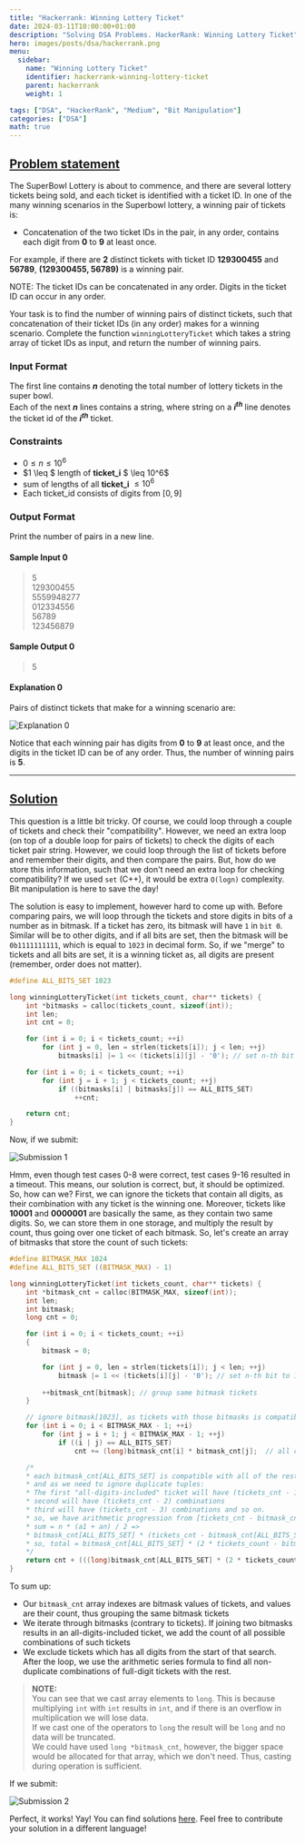 ```yaml
---
title: "Hackerrank: Winning Lottery Ticket"
date: 2024-03-11T10:00:00+01:00
description: "Solving DSA Problems. HackerRank: Winning Lottery Ticket"
hero: images/posts/dsa/hackerrank.png
menu:
  sidebar:
    name: "Winning Lottery Ticket"
    identifier: hackerrank-winning-lottery-ticket
    parent: hackerrank
    weight: 1

tags: ["DSA", "HackerRank", "Medium", "Bit Manipulation"]
categories: ["DSA"]
math: true
---
```



## [Problem statement](https://www.hackerrank.com/challenges/winning-lottery-ticket)

The SuperBowl Lottery is about to commence, and there are several lottery tickets being sold, and each ticket is identified with a ticket ID. In one of the many winning scenarios in the Superbowl lottery, a winning pair of tickets is:

- Concatenation of the two ticket IDs in the pair, in any order, contains each digit from **0** to **9** at least once.

For example, if there are **2** distinct tickets with ticket ID **129300455** and **56789**, **(129300455, 56789)** is a winning pair.

NOTE: The ticket IDs can be concatenated in any order. Digits in the ticket ID can occur in any order.

Your task is to find the number of winning pairs of distinct tickets, such that concatenation of their ticket IDs (in any order) makes for a winning scenario. Complete the function `winningLotteryTicket` which takes a string array of ticket IDs as input, and return the number of winning pairs.

### Input Format

The first line contains ***n*** denoting the total number of lottery tickets in the super bowl.</br>
Each of the next ***n*** lines contains a string, where string on a **$i^{th}$** line denotes the ticket id of the **$i^{th}$** ticket.

### Constraints

- $0 \leq n \leq 10^6$
- $1 \leq $ length of **ticket_i** $ \leq 10^6$
- sum of lengths of all **ticket_i** $\leq 10^6$
- Each ticket_id consists of digits from $\lbrack 0, 9\rbrack$

### Output Format

Print the number of pairs in a new line.

#### Sample Input 0

> 5</br>
> 129300455</br>
> 5559948277</br>
> 012334556</br>
> 56789</br>
> 123456879

#### Sample Output 0

> 5

#### Explanation 0

Pairs of distinct tickets that make for a winning scenario are:

![Explanation 0](explanation0.png)

Notice that each winning pair has digits from **0** to **9** at least once, and the digits in the ticket ID can be of any order. Thus, the number of winning pairs is **5**.

<hr>

## [Solution](https://github.com/Miradils-Blog/dsa-problems-and-solutions/tree/main/hackerrank/winning-lottery-ticket)

This question is a little bit tricky. Of course, we could loop through a couple of tickets and check their "compatibility". However, we need an extra loop (on top of a double loop for pairs of tickets) to check the digits of each ticket pair string. However, we could loop through the list of tickets before and remember their digits, and then compare the pairs. But, how do we store this information, such that we don't need an extra loop for checking compatibility? If we used `set` (C++), it would be extra `O(logn)` complexity. Bit manipulation is here to save the day!

The solution is easy to implement, however hard to come up with. Before comparing pairs, we will loop through the tickets and store digits in bits of a number as in bitmask. If a ticket has zero, its bitmask will have `1` in `bit 0`. Similar will be to other digits, and if all bits are set, then the bitmask will be `0b1111111111`, which is equal to `1023` in decimal form. So, if we "merge" to tickets and all bits are set, it is a winning ticket as, all digits are present (remember, order does not matter).

```C
#define ALL_BITS_SET 1023

long winningLotteryTicket(int tickets_count, char** tickets) {
    int *bitmasks = calloc(tickets_count, sizeof(int));
    int len;
    int cnt = 0;

    for (int i = 0; i < tickets_count; ++i)
        for (int j = 0, len = strlen(tickets[i]); j < len; ++j)
            bitmasks[i] |= 1 << (tickets[i][j] - '0'); // set n-th bit to 1

    for (int i = 0; i < tickets_count; ++i)
        for (int j = i + 1; j < tickets_count; ++j)
            if ((bitmasks[i] | bitmasks[j]) == ALL_BITS_SET)
                ++cnt;

    return cnt;
}
```

Now, if we submit:

![Submission 1](submission1.png)

Hmm, even though test cases 0-8 were correct, test cases 9-16 resulted in a timeout. This means, our solution is correct, but, it should be optimized. So, how can we? First, we can ignore the tickets that contain all digits, as their combination with any ticket is the winning one. Moreover, tickets like **10001** and **0000001** are basically the same, as they contain two same digits. So, we can store them in one storage, and multiply the result by count, thus going over one ticket of each bitmask. So, let's create an array of bitmasks that store the count of such tickets:

```C
#define BITMASK_MAX 1024
#define ALL_BITS_SET ((BITMASK_MAX) - 1)

long winningLotteryTicket(int tickets_count, char** tickets) {
    int *bitmask_cnt = calloc(BITMASK_MAX, sizeof(int));
    int len;
    int bitmask;
    long cnt = 0;

    for (int i = 0; i < tickets_count; ++i)
    {
        bitmask = 0;

        for (int j = 0, len = strlen(tickets[i]); j < len; ++j)
            bitmask |= 1 << (tickets[i][j] - '0'); // set n-th bit to 1
        
        ++bitmask_cnt[bitmask]; // group same bitmask tickets
    }

    // ignore bitmask[1023], as tickets with those bitmasks is compatible with any ticket
    for (int i = 0; i < BITMASK_MAX - 1; ++i)
        for (int j = i + 1; j < BITMASK_MAX - 1; ++j)
            if ((i | j) == ALL_BITS_SET)
                cnt += (long)bitmask_cnt[i] * bitmask_cnt[j];  // all combinations of these groups

    /* 
    * each bitmask_cnt[ALL_BITS_SET] is compatible with all of the rest of the tickets
    * and as we need to ignore duplicate tuples:
    * The first "all-digits-included" ticket will have (tickets_cnt - 1) combinations
    * second will have (tickets_cnt - 2) combinations
    * third will have (tickets_cnt - 3) combinations and so on.
    * so, we have arithmetic progression from [tickets_cnt - bitmask_cnt[ALL_BITS_SET], ticket_cnt - 1]
    * sum = n * (a1 + an) / 2 =>  
    * bitmask_cnt[ALL_BITS_SET] * (tickets_cnt - bitmask_cnt[ALL_BITS_SET] + (tickets_cnt - 1)) / 2
    * so, total = bitmask_cnt[ALL_BITS_SET] * (2 * tickets_count - bitmask_cnt[ALL_BITS_SET] - 1)) / 2
    */
    return cnt + (((long)bitmask_cnt[ALL_BITS_SET] * (2 * tickets_count - bitmask_cnt[ALL_BITS_SET] - 1)) / 2);
}
```

To sum up:

- Our `bitmask_cnt` array indexes are bitmask values of tickets, and values are their count, thus grouping the same bitmask tickets
- We iterate through bitmasks (contrary to tickets). If joining two bitmasks results in an all-digits-included ticket, we add the count of all possible combinations of such tickets
- We exclude tickets which has all digits from the start of that search. After the loop, we use the arithmetic series formula to find all non-duplicate combinations of full-digit tickets with the rest.

> **NOTE:**</br>
> You can see that we cast array elements to `long`. This is because multiplying `int` with `int` results in `int`, and if there is an overflow in multiplication we will lose data.</br>
> If we cast one of the operators to `long` the result will be `long` and no data will be truncated.</br>
> We could have used `long *bitmask_cnt`, however, the bigger space would be allocated for that array, which we don't need. Thus, casting during operation is sufficient.

If we submit:

![Submission 2](submission2.png)

Perfect, it works! Yay! You can find solutions [here](https://github.com/Miradils-Blog/dsa-problems-and-solutions/tree/main/hackerrank/winning-lottery-ticket). Feel free to contribute your solution in a different language!
